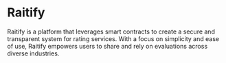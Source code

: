 # Raitify

Raitify is a platform that leverages smart contracts to create a secure and transparent system for rating services. With a focus on simplicity and ease of use, Raitify empowers users to share and rely on evaluations across diverse industries.
